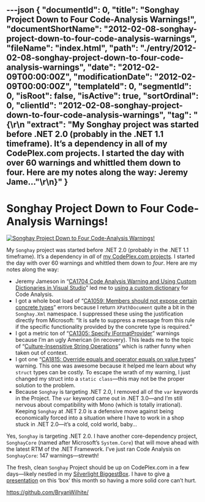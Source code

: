 ---json
{
  "documentId": 0,
  "title": "Songhay Project Down to Four Code-Analysis Warnings!",
  "documentShortName": "2012-02-08-songhay-project-down-to-four-code-analysis-warnings",
  "fileName": "index.html",
  "path": "./entry/2012-02-08-songhay-project-down-to-four-code-analysis-warnings",
  "date": "2012-02-09T00:00:00Z",
  "modificationDate": "2012-02-09T00:00:00Z",
  "templateId": 0,
  "segmentId": 0,
  "isRoot": false,
  "isActive": true,
  "sortOrdinal": 0,
  "clientId": "2012-02-08-songhay-project-down-to-four-code-analysis-warnings",
  "tag": "{\r\n  \"extract\": \"My Songhay project was started before .NET 2.0 (probably in the .NET 1.1 timeframe). It’s a dependency in all of my CodePlex.com projects. I started the day with over 60 warnings and whittled them down to four. Here are my notes along the way: Jeremy Jame...\"\r\n}"
}
---

# Songhay Project Down to Four Code-Analysis Warnings!

[<img alt="Songhay Project Down to Four Code-Analysis Warnings!" src="http://farm8.staticflickr.com/7039/6843864037_152398c6e7.jpg">](http://www.flickr.com/photos/wilhite/6843864037/in/photostream/ "Songhay Project Down to Four Code-Analysis Warnings!")

My `Songhay` project was started before .NET 2.0 (probably in the .NET 1.1 timeframe). It’s a dependency in *all* of [my CodePlex.com projects](http://www.codeplex.com/site/users/view/rasx). I started the day with over 60 warnings and whittled them down to *four*. Here are my notes along the way:

* Jeremy Jameson in “[CA1704 Code Analysis Warning and Using Custom Dictionaries in Visual Studio](http://blogs.msdn.com/b/jjameson/archive/2009/04/02/ca1704-code-analysis-warning-and-using-custom-dictionaries-in-visual-studio.aspx)” led me to [using a custom dictionary](http://msdn.microsoft.com/en-us/library/bb514188.aspx) for Code Analysis.
* I got a whole boat load of “[CA1059: Members should not expose certain concrete types](http://msdn.microsoft.com/en-us/library/ms182160.aspx)” errors because I return `XPathDocument` quite a bit in the `Songhay.Xml` namespace. I suppressed these using the justification directly from Microsoft: “It is safe to suppress a message from this rule if the specific functionality provided by the concrete type is required.”
* I got a metric ton of “[CA1305: Specify IFormatProvider](http://msdn.microsoft.com/en-us/library/ms182190.aspx)” warnings because I’m an ugly American (in recovery). This leads me to the topic of “[Culture-Insensitive String Operations](http://msdn.microsoft.com/en-us/library/kzwcbskc.aspx)” which is rather funny when taken out of context.
* I got one “[CA1815: Override equals and operator equals on value types](http://msdn.microsoft.com/en-us/library/ms182276.aspx)” warning. This one was awesome because it helped me learn about why `struct` types can be costly. To escape the wrath of my warning, I just changed my struct into a `static class`—this may not be the proper solution to the problem.
* Because `Songhay` is targeting .NET 2.0, I removed all of the `var` keywords in the Project. The `var` keyword came out in .NET 3.0—and I’m still nervous about compatibility with Mono (which is totally irrational). Keeping `Songhay` at .NET 2.0 is a defensive move against being economically forced into a situation where I have to work in a shop stuck in .NET 2.0—it’s a cold, cold world, baby…

Yes, `Songhay` is targeting .NET 2.0. I have another core-dependency project, `SonghayCore` (named after Microsoft’s `System.Core`) that will move ahead with the latest RTM of the .NET Framework. I’ve just ran Code Analysis on `SonghayCore`: 147 warnings—strewth!

The fresh, clean `Songhay` Project should be up on CodePlex.com in a few days—likely nestled in my [Silverlight BiggestBox](http://slbiggestbox.codeplex.com/). I have to give [a presentation](http://www.meetup.com/LA-SLUG/events/50686142/) on this ‘box’ this month so having a more solid core can’t hurt.

<https://github.com/BryanWilhite/>
